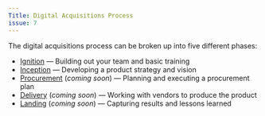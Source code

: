 ```yaml
---
Title: Digital Acquisitions Process
issue: 7
---
```


The digital acquisitions process can be broken up into five different phases:

* [Ignition]({{site.baseurl}}/process/ignition/) — Building out your team and basic training
* [Inception]({{site.baseurl}}/process/inception/) — Developing a product strategy and vision
* [Procurement]({{site.baseurl}}/process/procurement/) (*coming soon*) — Planning and executing a procurement plan
* [Delivery]({{site.baseurl}}/process/delivery/) (*coming soon*) — Working with vendors to produce the product
* [Landing]({{site.baseurl}}/process/landing/) (*coming soon*) — Capturing results and lessons learned
